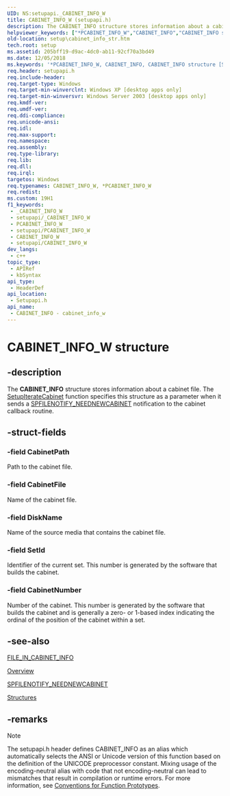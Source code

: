 ```yaml
---
UID: NS:setupapi._CABINET_INFO_W
title: CABINET_INFO_W (setupapi.h)
description: The CABINET_INFO structure stores information about a cabinet file. The SetupIterateCabinet function specifies this structure as a parameter when it sends a SPFILENOTIFY_NEEDNEWCABINET notification to the cabinet callback routine.
helpviewer_keywords: ["*PCABINET_INFO_W","CABINET_INFO","CABINET_INFO structure [Setup API]","CABINET_INFO_W","PCABINET_INFO","PCABINET_INFO structure pointer [Setup API]","_setupapi_cabinet_info_str","setup.cabinet_info_str","setupapi/CABINET_INFO","setupapi/PCABINET_INFO"]
old-location: setup\cabinet_info_str.htm
tech.root: setup
ms.assetid: 205bff19-d9ac-4dc0-ab11-92cf70a3bd49
ms.date: 12/05/2018
ms.keywords: '*PCABINET_INFO_W, CABINET_INFO, CABINET_INFO structure [Setup API], CABINET_INFO_W, PCABINET_INFO, PCABINET_INFO structure pointer [Setup API], _setupapi_cabinet_info_str, setup.cabinet_info_str, setupapi/CABINET_INFO, setupapi/PCABINET_INFO'
req.header: setupapi.h
req.include-header: 
req.target-type: Windows
req.target-min-winverclnt: Windows XP [desktop apps only]
req.target-min-winversvr: Windows Server 2003 [desktop apps only]
req.kmdf-ver: 
req.umdf-ver: 
req.ddi-compliance: 
req.unicode-ansi: 
req.idl: 
req.max-support: 
req.namespace: 
req.assembly: 
req.type-library: 
req.lib: 
req.dll: 
req.irql: 
targetos: Windows
req.typenames: CABINET_INFO_W, *PCABINET_INFO_W
req.redist: 
ms.custom: 19H1
f1_keywords:
 - _CABINET_INFO_W
 - setupapi/_CABINET_INFO_W
 - PCABINET_INFO_W
 - setupapi/PCABINET_INFO_W
 - CABINET_INFO_W
 - setupapi/CABINET_INFO_W
dev_langs:
 - c++
topic_type:
 - APIRef
 - kbSyntax
api_type:
 - HeaderDef
api_location:
 - Setupapi.h
api_name:
 - CABINET_INFO - cabinet_info_w
---
```


# CABINET_INFO_W structure


## -description

The 
<b>CABINET_INFO</b> structure stores information about a cabinet file. The 
<a href="https://docs.microsoft.com/windows/desktop/api/setupapi/nf-setupapi-setupiteratecabineta">SetupIterateCabinet</a> function specifies this structure as a parameter when it sends a 
<a href="https://docs.microsoft.com/windows/desktop/SetupApi/spfilenotify-neednewcabinet">SPFILENOTIFY_NEEDNEWCABINET</a> notification to the cabinet callback routine.

## -struct-fields

### -field CabinetPath

Path to the cabinet file.

### -field CabinetFile

Name of the cabinet file.

### -field DiskName

Name of the source media that contains the cabinet file.

### -field SetId

Identifier of the current set. This number is generated by the software that builds the cabinet.

### -field CabinetNumber

Number of the cabinet. This number is generated by the software that builds the cabinet and is generally a zero- or 1-based index indicating the ordinal of the position of the cabinet within a set.

## -see-also

<a href="https://docs.microsoft.com/windows/desktop/api/setupapi/ns-setupapi-file_in_cabinet_info_a">FILE_IN_CABINET_INFO</a>



<a href="https://docs.microsoft.com/windows/desktop/SetupApi/overview">Overview</a>



<a href="https://docs.microsoft.com/windows/desktop/SetupApi/spfilenotify-neednewcabinet">SPFILENOTIFY_NEEDNEWCABINET</a>



<a href="https://docs.microsoft.com/windows/desktop/SetupApi/structures--setup-api-">Structures</a>

## -remarks

> [!NOTE]
> The setupapi.h header defines CABINET_INFO as an alias which automatically selects the ANSI or Unicode version of this function based on the definition of the UNICODE preprocessor constant. Mixing usage of the encoding-neutral alias with code that not encoding-neutral can lead to mismatches that result in compilation or runtime errors. For more information, see [Conventions for Function Prototypes](/windows/win32/intl/conventions-for-function-prototypes).

